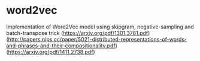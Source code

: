 # word2vec

Implementation of Word2Vec model using skipgram, negative-sampling and batch-transpose trick
(https://arxiv.org/pdf/1301.3781.pdf)
(http://papers.nips.cc/paper/5021-distributed-representations-of-words-and-phrases-and-their-compositionality.pdf)
(https://arxiv.org/pdf/1411.2738.pdf)
